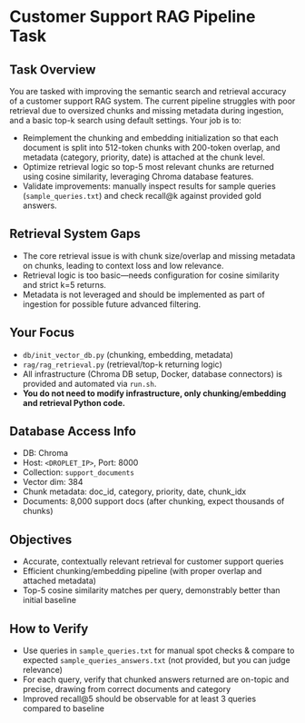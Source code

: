 # Customer Support RAG Pipeline Task

## Task Overview
You are tasked with improving the semantic search and retrieval accuracy of a customer support RAG system. The current pipeline struggles with poor retrieval due to oversized chunks and missing metadata during ingestion, and a basic top-k search using default settings. Your job is to:
- Reimplement the chunking and embedding initialization so that each document is split into 512-token chunks with 200-token overlap, and metadata (category, priority, date) is attached at the chunk level.
- Optimize retrieval logic so top-5 most relevant chunks are returned using cosine similarity, leveraging Chroma database features.
- Validate improvements: manually inspect results for sample queries (`sample_queries.txt`) and check recall@k against provided gold answers.

## Retrieval System Gaps
- The core retrieval issue is with chunk size/overlap and missing metadata on chunks, leading to context loss and low relevance.
- Retrieval logic is too basic—needs configuration for cosine similarity and strict k=5 returns.
- Metadata is not leveraged and should be implemented as part of ingestion for possible future advanced filtering.

## Your Focus
- `db/init_vector_db.py` (chunking, embedding, metadata)
- `rag/rag_retrieval.py` (retrieval/top-k returning logic)
- All infrastructure (Chroma DB setup, Docker, database connectors) is provided and automated via `run.sh`.
- **You do not need to modify infrastructure, only chunking/embedding and retrieval Python code.**

## Database Access Info
- DB: Chroma
- Host: `<DROPLET_IP>`, Port: 8000
- Collection: `support_documents`
- Vector dim: 384
- Chunk metadata: doc_id, category, priority, date, chunk_idx
- Documents: 8,000 support docs (after chunking, expect thousands of chunks)

## Objectives
- Accurate, contextually relevant retrieval for customer support queries
- Efficient chunking/embedding pipeline (with proper overlap and attached metadata)
- Top-5 cosine similarity matches per query, demonstrably better than initial baseline

## How to Verify
- Use queries in `sample_queries.txt` for manual spot checks & compare to expected `sample_queries_answers.txt` (not provided, but you can judge relevance)
- For each query, verify that chunked answers returned are on-topic and precise, drawing from correct documents and category
- Improved recall@5 should be observable for at least 3 queries compared to baseline

